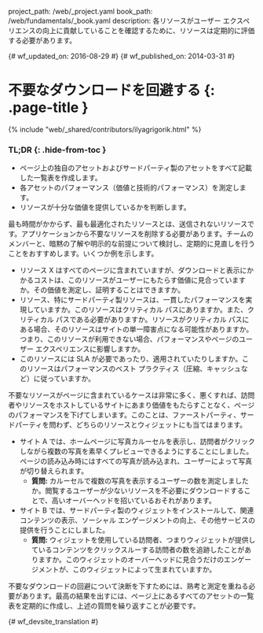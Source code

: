 project_path: /web/_project.yaml
book_path: /web/fundamentals/_book.yaml
description: 各リソースがユーザー エクスペリエンスの向上に貢献していることを確認するために、リソースは定期的に評価する必要があります。

{# wf_updated_on: 2016-08-29 #}
{# wf_published_on: 2014-03-31 #}

# 不要なダウンロードを回避する {: .page-title }

{% include "web/_shared/contributors/ilyagrigorik.html" %}

### TL;DR {: .hide-from-toc }
* ページ上の独自のアセットおよびサードパーティ製のアセットをすべて記載した一覧表を作成します。
* 各アセットのパフォーマンス（価値と技術的パフォーマンス）を測定します。
* リソースが十分な価値を提供しているかを判断します。

最も時間がかからず、最も最適化されたリソースとは、送信されないリソースです。アプリケーションから不要なリソースを削除する必要があります。チームのメンバーと、暗黙の了解や明示的な前提について検討し、定期的に見直しを行うことをおすすめします。いくつか例を示します。

* リソース X はすべてのページに含まれていますが、ダウンロードと表示にかかるコストは、このリソースがユーザーにもたらす価値に見合っていますか。その価値を測定し、証明することはできますか。
* リソース、特にサードパーティ製リソースは、一貫したパフォーマンスを実現していますか。このリソースはクリティカル パスにありますか。また、クリティカル パスである必要がありますか。リソースがクリティカル パスにある場合、そのリソースはサイトの単一障害点になる可能性がありますか。つまり、このリソースが利用できない場合、パフォーマンスやページのユーザー エクスペリエンスに影響しますか。
* このリソースには SLA が必要であったり、適用されていたりしますか。このリソースはパフォーマンスのベスト プラクティス（圧縮、キャッシュなど）に従っていますか。

不要なリソースがページに含まれているケースは非常に多く、悪くすれば、訪問者やリソースをホストしているサイトにあまり価値をもたらすことなく、ページのパフォーマンスを下げてしまいます。このことは、ファーストパーティ、サードパーティを問わず、どちらのリソースとウィジェットにも当てはまります。

* サイト A では、ホームページに写真カルーセルを表示し、訪問者がクリックしながら複数の写真を素早くプレビューできるようにすることにしました。ページの読み込み時にはすべての写真が読み込まれ、ユーザーによって写真が切り替えられます。
    * **質問:** カルーセルで複数の写真を表示するユーザーの数を測定しましたか。閲覧するユーザーが少ないリソースを不必要にダウンロードすることで、高いオーバーヘッドを招いているおそれがあります。
* サイト B では、サードパーティ製のウィジェットをインストールして、関連コンテンツの表示、ソーシャル エンゲージメントの向上、その他サービスの提供を行うことにしました。
    * **質問:** ウィジェットを使用している訪問者、つまりウィジェットが提供しているコンテンツをクリックスルーする訪問者の数を追跡したことがありますか。このウィジェットのオーバーヘッドに見合うだけのエンゲージメントが、このウィジェットによって生まれていますか。

不要なダウンロードの回避について決断を下すためには、熟考と測定を重ねる必要があります。最高の結果を出すには、ページ上にあるすべてのアセットの一覧表を定期的に作成し、上述の質問を繰り返すことが必要です。


{# wf_devsite_translation #}

